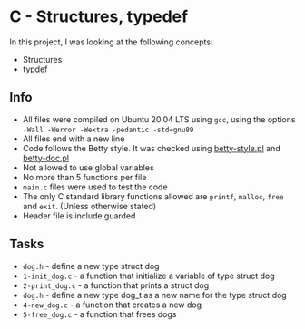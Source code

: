 # C - Structures, typedef

In this project, I was looking at the following concepts:

- Structures
- typdef

## Info

- All files were compiled on Ubuntu 20.04 LTS using `gcc`, using the options `-Wall -Werror -Wextra -pedantic -std=gnu89`
- All files end with a new line
- Code follows the Betty style. It was checked using [betty-style.pl](https://github.com/holbertonschool/Betty/blob/master/betty-style.pl) and [betty-doc.pl](https://github.com/holbertonschool/Betty/blob/master/betty-doc.pl)
- Not allowed to use global variables
- No more than 5 functions per file
- `main.c` files were used to test the code
- The only C standard library functions allowed are `printf`, `malloc`, `free` and `exit`. (Unless otherwise stated)
- Header file is include guarded

## Tasks

- `dog.h` - define a new type struct dog
- `1-init_dog.c` - a function that initialize a variable of type struct dog
- `2-print_dog.c` - a function that prints a struct dog
- `dog.h` - define a new type dog_t as a new name for the type struct dog
- `4-new_dog.c` - a function that creates a new dog
- `5-free_dog.c` - a function that frees dogs
